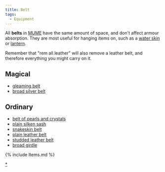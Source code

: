 ```yaml
---
title: Belt
tags:
  - Equipment
---
```

All **belts** in [MUME](MUME "wikilink") have the same amount of space,
and don't affect armour absorption. They are most useful for hanging
items on, such as a [water skin](water_skin "wikilink") or
[lantern](lantern "wikilink").

Remember that "rem all.leather" will also remove a leather belt, and
therefore everything you might carry on it.

## Magical

- [gleaming belt](gleaming_belt "wikilink")
- [broad silver belt](broad_silver_belt "wikilink")

## Ordinary

- [belt of pearls and crystals](belt_of_pearls_and_crystals "wikilink")
- [plain silken sash](plain_silken_sash "wikilink")
- [snakeskin belt](snakeskin_belt "wikilink")
- [plain leather belt](plain_leather_belt "wikilink")
- [studded leather belt](studded_leather_belt "wikilink")
- [broad girdle](broad_girdle "wikilink")


{% include Items.md %}

[\*](Category:Belts "wikilink")